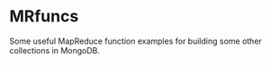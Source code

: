 MRfuncs
=======

Some useful MapReduce function examples for building some other collections in MongoDB.

